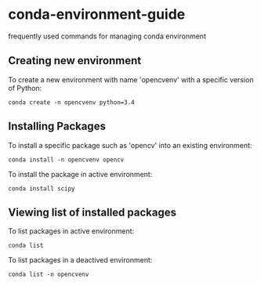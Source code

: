 # conda-environment-guide
frequently used commands for managing conda environment

## Creating new environment

To create a new environment with name 'opencvenv' with a specific version of Python:

`conda create -n opencvenv python=3.4`

## Installing Packages

To install a specific package such as 'opencv' into an existing environment:

`conda install -n opencvenv opencv`

To install the package in active environment:

`conda install scipy`

## Viewing list of installed packages

To list packages in active environment:

`conda list`

To list packages in a deactived environment:

`conda list -n opencvenv`


